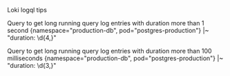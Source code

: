 Loki logql tips

Query to get long running query log entries with duration more than 1 second
{namespace="production-db", pod="postgres-production"} |~ "duration: \\d{4,}"

Query to get long running query log entries with duration more than 100 milliseconds
{namespace="production-db", pod="postgres-production"} |~ "duration: \\d{3,}"
